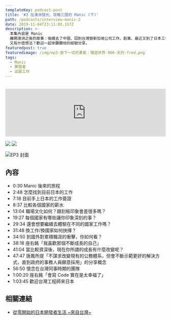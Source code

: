 ```yaml
---
templateKey: podcast-post
title: '#3 在澳洲發光、攻略三國的 Manic (下)'
path: /podcasts/interview-manic-2
date: 2019-11-04T23:11:03.157Z
description: >-
  本集內容是 Manic
  離開澳洲之後的故事：後續去了中國、回到台灣替新加坡公司工作、創業、最近又到了日本工作。每個國家環境有那些不同的體會或衝擊？薪水如何？每到一個國家都是重頭再來，Manic
  又有什麼想法？歡迎一起來聽聽他的經驗分享。
featuredpost: true
featuredimage: /img/ep3-放下一切的勇氣：環遊世界-900-天的-fred.png
tags:
  - Manic
  - 開發者
  - 出國工作
---
```

<br/>
<iframe src="https://www.listennotes.com/embedded/e/42e03bb9699a4a9488c1f8263893352f/" height="150px" width="100%" style="width: 1px; min-width: 100%;" frameborder="0" scrolling="no"></iframe>

[![](/img/apple_badge.svg)](https://podcasts.apple.com/us/podcast/3-%E5%9C%A8%E6%BE%B3%E6%B4%B2%E7%99%BC%E5%85%89-%E6%94%BB%E7%95%A5%E4%B8%89%E5%9C%8B%E7%9A%84-manic-%E4%B8%8B/id1479619488?i=1000456022382) [![](/img/spotify-badge-165x40.svg)](https://open.spotify.com/episode/0JbnTPfzUYfB7Jea2KQGZW)

![EP3 封面](/img/ep3-放下一切的勇氣：環遊世界-900-天的-fred.png)

## 內容

- 0:30 Manic 後來的旅程
- 2:48 怎麼找到目前日本的工作
- 7:18 目前手上日本的工作簽證
- 8:37 比較各個國家的薪水
- 13:04 職場文化如何？跟刻板印象會差很多嗎？
- 19:27 每個國家有哪些讓你印象深刻的事？
- 29:34 還會想要繼續去體驗在不同的國家工作嗎？
- 31:48 換工作/換國家如何抉擇？
- 34:50 到國外對累積職涯的衝擊，你如何看？
- 38:18 座右銘「我喜歡那個不斷成長的自己」
- 41:04 當比較資深後，現在你所謂的成長有什麼改變呢？
- 47:47 唐鳳所提「不謀求改變現有的公務體系，但會不斷示範更好的解決方式，直到政府的事務人員願意採用」的分享概念
- 56:50 懷念在台灣同事時期的團隊
- 1:00:20 座右銘「會寫 Code 實在是太幸福了」
- 1:03:45 歡迎台灣工程師來日本

## 相關連結

- [從零開始的日本開發者生活 \~來自台灣\~](https://www.facebook.com/groups/2562816607101765/)

